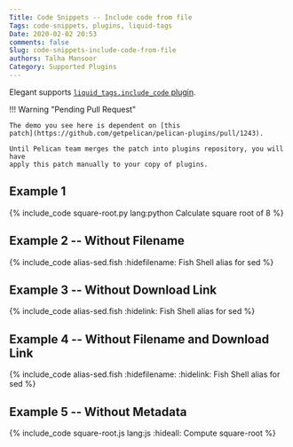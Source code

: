 ```yaml
---
Title: Code Snippets -- Include code from file
Tags: code-snippets, plugins, liquid-tags
Date: 2020-02-02 20:53
comments: false
Slug: code-snippets-include-code-from-file
authors: Talha Mansoor
Category: Supported Plugins
---
```


Elegant supports [`liquid_tags.include_code` plugin](https://github.com/getpelican/pelican-plugins/tree/master/liquid_tags#include-code).

<!-- TODO: remove this warning after https://github.com/getpelican/pelican-plugins/pull/1243 is merged -->

!!! Warning "Pending Pull Request"

    The demo you see here is dependent on [this
    patch](https://github.com/getpelican/pelican-plugins/pull/1243).

    Until Pelican team merges the patch into plugins repository, you will have
    apply this patch manually to your copy of plugins.

## Example 1

{% include_code square-root.py lang:python Calculate square root of 8 %}

## Example 2 -- Without Filename

{% include_code alias-sed.fish :hidefilename: Fish Shell alias for sed %}

## Example 3 -- Without Download Link

{% include_code alias-sed.fish :hidelink: Fish Shell alias for sed %}

## Example 4 -- Without Filename and Download Link

{% include_code alias-sed.fish :hidefilename: :hidelink: Fish Shell alias for sed %}

## Example 5 -- Without Metadata

{% include_code square-root.js lang:js :hideall: Compute square-root %}
